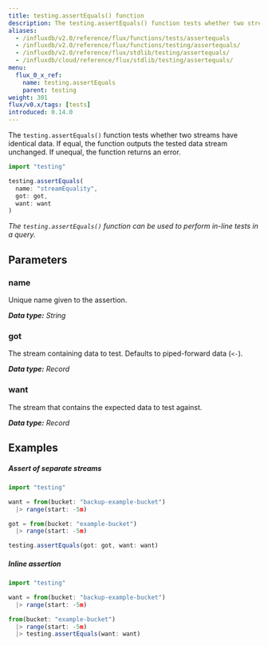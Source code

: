 ```yaml
---
title: testing.assertEquals() function
description: The testing.assertEquals() function tests whether two streams have identical data.
aliases:
  - /influxdb/v2.0/reference/flux/functions/tests/assertequals
  - /influxdb/v2.0/reference/flux/functions/testing/assertequals/
  - /influxdb/v2.0/reference/flux/stdlib/testing/assertequals/
  - /influxdb/cloud/reference/flux/stdlib/testing/assertequals/
menu:
  flux_0_x_ref:
    name: testing.assertEquals
    parent: testing
weight: 301
flux/v0.x/tags: [tests]
introduced: 0.14.0
---
```


The `testing.assertEquals()` function tests whether two streams have identical data.
If equal, the function outputs the tested data stream unchanged.
If unequal, the function returns an error.

```js
import "testing"

testing.assertEquals(
  name: "streamEquality",
  got: got,
  want: want
)
```

_The `testing.assertEquals()` function can be used to perform in-line tests in a query._

## Parameters

### name
Unique name given to the assertion.

_**Data type:** String_

### got
The stream containing data to test.
Defaults to piped-forward data (`<-`).

_**Data type:** Record_

### want
The stream that contains the expected data to test against.

_**Data type:** Record_


## Examples

##### Assert of separate streams
```js
import "testing"

want = from(bucket: "backup-example-bucket")
  |> range(start: -5m)

got = from(bucket: "example-bucket")
  |> range(start: -5m)

testing.assertEquals(got: got, want: want)
```

##### Inline assertion
```js
import "testing"

want = from(bucket: "backup-example-bucket")
  |> range(start: -5m)

from(bucket: "example-bucket")
  |> range(start: -5m)
  |> testing.assertEquals(want: want)
```
